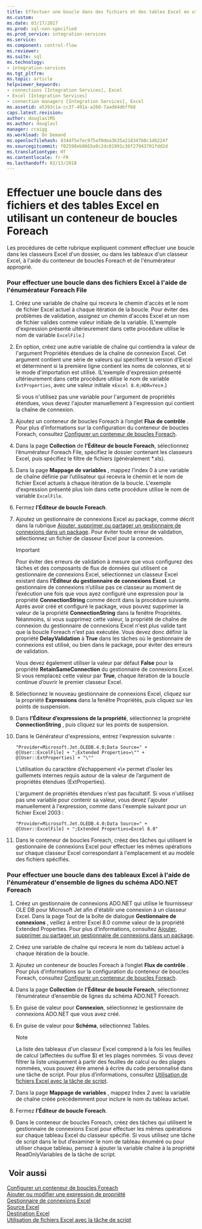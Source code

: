 ```yaml
---
title: Effectuer une boucle dans des fichiers et des tables Excel en utilisant un conteneur de boucles Foreach | Microsoft Docs
ms.custom: 
ms.date: 03/17/2017
ms.prod: sql-non-specified
ms.prod_service: integration-services
ms.service: 
ms.component: control-flow
ms.reviewer: 
ms.suite: sql
ms.technology:
- integration-services
ms.tgt_pltfrm: 
ms.topic: article
helpviewer_keywords:
- connections [Integration Services], Excel
- Excel [Integration Services]
- connection managers [Integration Services], Excel
ms.assetid: a5393c1a-cc37-491a-a260-7aad84dbff68
caps.latest.revision: 
author: douglaslMS
ms.author: douglasl
manager: craigg
ms.workload: On Demand
ms.openlocfilehash: 8344f5e7ec975af0dea3b35a218347b8c1d6224f
ms.sourcegitcommit: f02598eb8665a9c2dc01991c36f27943701fdd2d
ms.translationtype: HT
ms.contentlocale: fr-FR
ms.lasthandoff: 02/13/2018
---
```

# <a name="loop-through-excel-files-and-tables-by-using-a-foreach-loop-container"></a>Effectuer une boucle dans des fichiers et des tables Excel en utilisant un conteneur de boucles Foreach
  Les procédures de cette rubrique expliquent comment effectuer une boucle dans les classeurs Excel d'un dossier, ou dans les tableaux d'un classeur Excel, à l'aide du conteneur de boucles Foreach et de l'énumérateur approprié.  
  
### <a name="to-loop-through-excel-files-by-using-the-foreach-file-enumerator"></a>Pour effectuer une boucle dans des fichiers Excel à l'aide de l'énumérateur Foreach File  
  
1.  Créez une variable de chaîne qui recevra le chemin d'accès et le nom de fichier Excel actuel à chaque itération de la boucle. Pour éviter des problèmes de validation, assignez un chemin d'accès Excel et un nom de fichier valides comme valeur initiale de la variable. (L'exemple d'expression présenté ultérieurement dans cette procédure utilise le nom de variable `ExcelFile`.)  
  
2.  En option, créez une autre variable de chaîne qui contiendra la valeur de l'argument Propriétés étendues de la chaîne de connexion Excel. Cet argument contient une série de valeurs qui spécifient la version d'Excel et déterminent si la première ligne contient les noms de colonnes, et si le mode d'importation est utilisé. (L'exemple d'expression présenté ultérieurement dans cette procédure utilise le nom de variable `ExtProperties`, avec une valeur initiale «`Excel 8.0;HDR=Yes`».)  
  
     Si vous n'utilisez pas une variable pour l'argument de propriétés étendues, vous devez l'ajouter manuellement à l'expression qui contient la chaîne de connexion.  
  
3.  Ajoutez un conteneur de boucles Foreach à l’onglet **Flux de contrôle** . Pour plus d’informations sur la configuration du conteneur de boucles Foreach, consultez [Configurer un conteneur de boucles Foreach](http://msdn.microsoft.com/library/519c6f96-5e1f-47d2-b96a-d49946948c25).  
  
4.  Dans la page **Collection** de **l’Éditeur de boucle Foreach**, sélectionnez l’énumérateur Foreach File, spécifiez le dossier contenant les classeurs Excel, puis spécifiez le filtre de fichiers (généralement *.xls).  
  
5.  Dans la page **Mappage de variables** , mappez l’index 0 à une variable de chaîne définie par l’utilisateur qui recevra le chemin et le nom de fichier Excel actuels à chaque itération de la boucle. L'exemple d'expression présenté plus loin dans cette procédure utilise le nom de variable `ExcelFile`.  
  
6.  Fermez **l’Éditeur de boucle Foreach**.  
  
7.  Ajoutez un gestionnaire de connexions Excel au package, comme décrit dans la rubrique [Ajouter, supprimer ou partager un gestionnaire de connexions dans un package](http://msdn.microsoft.com/library/6f2ba4ea-10be-4c40-9e80-7efcf6ee9655). Pour éviter toute erreur de validation, sélectionnez un fichier de classeur Excel pour la connexion.  
  
    > [!IMPORTANT]  
    >  Pour éviter des erreurs de validation à mesure que vous configurez des tâches et des composants de flux de données qui utilisent ce gestionnaire de connexions Excel, sélectionnez un classeur Excel existant dans **l’Éditeur du gestionnaire de connexions Excel**. Le gestionnaire de connexions n’utilise pas ce classeur au moment de l’exécution une fois que vous ayez configuré une expression pour la propriété **ConnectionString** comme décrit dans la procédure suivante. Après avoir créé et configuré le package, vous pouvez supprimer la valeur de la propriété **ConnectionString** dans la fenêtre Propriétés. Néanmoins, si vous supprimez cette valeur, la propriété de chaîne de connexion du gestionnaire de connexions Excel n'est plus valide tant que la boucle Foreach n'est pas exécutée. Vous devez donc définir la propriété **DelayValidation** à **True** dans les tâches où le gestionnaire de connexions est utilisé, ou bien dans le package, pour éviter des erreurs de validation.  
    >   
    >  Vous devez également utiliser la valeur par défaut **False** pour la propriété **RetainSameConnection** du gestionnaire de connexions Excel. Si vous remplacez cette valeur par **True**, chaque itération de la boucle continue d’ouvrir le premier classeur Excel.  
  
8.  Sélectionnez le nouveau gestionnaire de connexions Excel, cliquez sur la propriété **Expressions** dans la fenêtre Propriétés, puis cliquez sur les points de suspension.  
  
9. Dans **l’Éditeur d’expressions de la propriété**, sélectionnez la propriété **ConnectionString** , puis cliquez sur les points de suspension.  
  
10. Dans le Générateur d'expressions, entrez l'expression suivante :  
  
    ```  
    "Provider=Microsoft.Jet.OLEDB.4.0;Data Source=" +  @[User::ExcelFile] + ";Extended Properties=\"" + @[User::ExtProperties] + "\""  
    ```  
  
     L’utilisation du caractère d’échappement «\\» permet d’isoler les guillemets internes requis autour de la valeur de l’argument de propriétés étendues (ExtProperties).  
  
     L'argument de propriétés étendues n'est pas facultatif. Si vous n'utilisez pas une variable pour contenir sa valeur, vous devez l'ajouter manuellement à l'expression, comme dans l'exemple suivant pour un fichier Excel 2003 :  
  
    ```  
    "Provider=Microsoft.Jet.OLEDB.4.0;Data Source=" +  @[User::ExcelFile] + ";Extended Properties=Excel 8.0"  
    ```  
  
11. Dans le conteneur de boucles Foreach, créez des tâches qui utilisent le gestionnaire de connexions Excel pour effectuer les mêmes opérations sur chaque classeur Excel correspondant à l'emplacement et au modèle des fichiers spécifiés.  
  
### <a name="to-loop-through-excel-tables-by-using-the-foreach-adonet-schema-rowset-enumerator"></a>Pour effectuer une boucle dans des tableaux Excel à l'aide de l'énumérateur d'ensemble de lignes du schéma ADO.NET Foreach  
  
1.  Créez un gestionnaire de connexions ADO.NET qui utilise le fournisseur OLE DB pour Microsoft Jet afin d'établir une connexion à un classeur Excel. Dans la page Tout de la boîte de dialogue **Gestionnaire de connexions** , veillez à entrer Excel 8.0 comme valeur de la propriété Extended Properties. Pour plus d’informations, consultez [Ajouter, supprimer ou partager un gestionnaire de connexions dans un package](http://msdn.microsoft.com/library/6f2ba4ea-10be-4c40-9e80-7efcf6ee9655).  
  
2.  Créez une variable de chaîne qui recevra le nom du tableau actuel à chaque itération de la boucle.  
  
3.  Ajoutez un conteneur de boucles Foreach à l’onglet **Flux de contrôle** . Pour plus d’informations sur la configuration du conteneur de boucles Foreach, consultez [Configurer un conteneur de boucles Foreach](http://msdn.microsoft.com/library/519c6f96-5e1f-47d2-b96a-d49946948c25).  
  
4.  Dans la page **Collection** de **l’Éditeur de boucle Foreach**, sélectionnez l’énumérateur d’ensemble de lignes du schéma ADO.NET Foreach.  
  
5.  En guise de valeur pour **Connexion**, sélectionnez le gestionnaire de connexions ADO.NET que vous avez créé.  
  
6.  En guise de valeur pour **Schéma**, sélectionnez Tables.  
  
    > [!NOTE]  
    >  La liste des tableaux d'un classeur Excel comprend à la fois les feuilles de calcul (affectées du suffixe $) et les plages nommées. Si vous devez filtrer la liste uniquement à partir des feuilles de calcul ou des plages nommées, vous pouvez être amené à écrire du code personnalisé dans une tâche de script. Pour plus d’informations, consultez [Utilisation de fichiers Excel avec la tâche de script](../../integration-services/extending-packages-scripting-task-examples/working-with-excel-files-with-the-script-task.md).  
  
7.  Dans la page **Mappage de variables** , mappez Index 2 avec la variable de chaîne créée précédemment pour inclure le nom du tableau actuel.  
  
8.  Fermez **l’Éditeur de boucle Foreach**.  
  
9. Dans le conteneur de boucles Foreach, créez des tâches qui utilisent le gestionnaire de connexions Excel pour effectuer les mêmes opérations sur chaque tableau Excel du classeur spécifié. Si vous utilisez une tâche de script dans le but d’examiner le nom de tableau énuméré ou pour utiliser chaque tableau, pensez à ajouter la variable chaîne à la propriété ReadOnlyVariables de la tâche de script.  
  
## <a name="see-also"></a> Voir aussi  
 [Configurer un conteneur de boucles Foreach](http://msdn.microsoft.com/library/519c6f96-5e1f-47d2-b96a-d49946948c25)   
 [Ajouter ou modifier une expression de propriété](../../integration-services/expressions/add-or-change-a-property-expression.md)   
 [Gestionnaire de connexions Excel](../../integration-services/connection-manager/excel-connection-manager.md)   
 [Source Excel](../../integration-services/data-flow/excel-source.md)   
 [Destination Excel](../../integration-services/data-flow/excel-destination.md)   
 [Utilisation de fichiers Excel avec la tâche de script](../../integration-services/extending-packages-scripting-task-examples/working-with-excel-files-with-the-script-task.md)  
  
  
